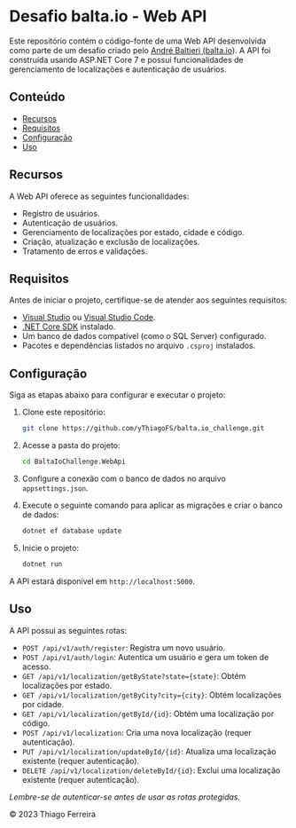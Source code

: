 # Desafio balta.io - Web API

Este repositório contém o código-fonte de uma Web API desenvolvida como parte de um desafio criado pelo <a href="https://www.linkedin.com/in/andrebaltieri/">André Baltieri (<a href="https://balta.io/">balta.io</a>)</a>. A API foi construída usando ASP.NET Core 7 e possui funcionalidades de gerenciamento de localizações e autenticação de usuários.

## Conteúdo

- [Recursos](#recursos)
- [Requisitos](#requisitos)
- [Configuração](#configuração)
- [Uso](#uso)

## Recursos

A Web API oferece as seguintes funcionalidades:

- Registro de usuários.
- Autenticação de usuários.
- Gerenciamento de localizações por estado, cidade e código.
- Criação, atualização e exclusão de localizações.
- Tratamento de erros e validações.

## Requisitos

Antes de iniciar o projeto, certifique-se de atender aos seguintes requisitos:

- [Visual Studio](https://visualstudio.microsoft.com/) ou [Visual Studio Code](https://code.visualstudio.com/).
- [.NET Core SDK](https://dotnet.microsoft.com/download) instalado.
- Um banco de dados compatível (como o SQL Server) configurado.
- Pacotes e dependências listados no arquivo `.csproj` instalados.

## Configuração

Siga as etapas abaixo para configurar e executar o projeto:

1. Clone este repositório:

   ```sh
   git clone https://github.com/yThiagoFS/balta.io_challenge.git
   
2. Acesse a pasta do projeto:
   ```sh
   cd BaltaIoChallenge.WebApi
   
3. Configure a conexão com o banco de dados no arquivo `appsettings.json`.
   
4. Execute o seguinte comando para aplicar as migrações e criar o banco de dados:
   ```sh
   dotnet ef database update
   
5. Inicie o projeto:
   ```sh
   dotnet run

A API estará disponível em `http://localhost:5000`.

## Uso
A API possui as seguintes rotas:

- `POST /api/v1/auth/register`: Registra um novo usuário.
- `POST /api/v1/auth/login`: Autentica um usuário e gera um token de acesso.
- `GET /api/v1/localization/getByState?state={state}`: Obtém localizações por estado.
- `GET /api/v1/localization/getByCity?city={city}`: Obtém localizações por cidade.
- `GET /api/v1/localization/getById/{id}`: Obtém uma localização por código.
- `POST /api/v1/localization`: Cria uma nova localização (requer autenticação).
- `PUT /api/v1/localization/updateById/{id}`: Atualiza uma localização existente (requer autenticação).
- `DELETE /api/v1/localization/deleteById/{id}`: Exclui uma localização existente (requer autenticação).
  
*Lembre-se de autenticar-se antes de usar as rotas protegidas.*

© 2023 Thiago Ferreira
